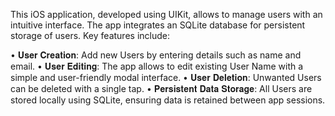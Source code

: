 This iOS application, developed using UIKit, allows to manage users with an intuitive interface. 
The app integrates an SQLite database for persistent storage of users. Key features include:

 • 𝐔𝐬𝐞𝐫 𝐂𝐫𝐞𝐚𝐭𝐢𝐨𝐧: Add new Users by entering details such as name and email.
 • 𝐔𝐬𝐞𝐫 𝐄𝐝𝐢𝐭𝐢𝐧𝐠: The app allows to edit existing User Name with a simple and user-friendly modal interface.
 • 𝐔𝐬𝐞𝐫 𝐃𝐞𝐥𝐞𝐭𝐢𝐨𝐧: Unwanted Users can be deleted with a single tap.
 • 𝐏𝐞𝐫𝐬𝐢𝐬𝐭𝐞𝐧𝐭 𝐃𝐚𝐭𝐚 𝐒𝐭𝐨𝐫𝐚𝐠𝐞: All Users are stored locally using SQLite, ensuring data is retained between app sessions.
